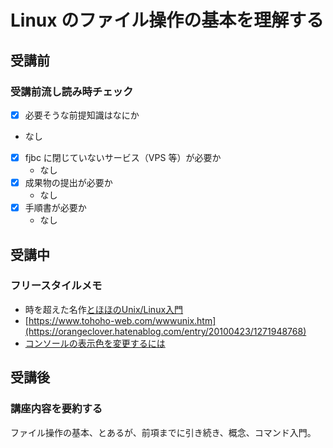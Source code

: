 # Linux のファイル操作の基本を理解する

## 受講前

### 受講前流し読み時チェック

- [x] 必要そうな前提知識はなにか
 - なし
- [x] fjbc に閉じていないサービス（VPS 等）が必要か
  - なし
- [x] 成果物の提出が必要か
  - なし
- [x] 手順書が必要か
  - なし

## 受講中

### フリースタイルメモ

- 時を超えた名作[とほほのUnix/Linux入門](https://www.tohoho-web.com/wwwunix.htm)
- [https://www.tohoho-web.com/wwwunix.htm](https://orangeclover.hatenablog.com/entry/20100423/1271948768)
- [コンソールの表示色を変更するには](https://atmarkit.itmedia.co.jp/flinux/rensai/linuxtips/130conslcolor.html)

## 受講後

### 講座内容を要約する

ファイル操作の基本、とあるが、前項までに引き続き、概念、コマンド入門。

